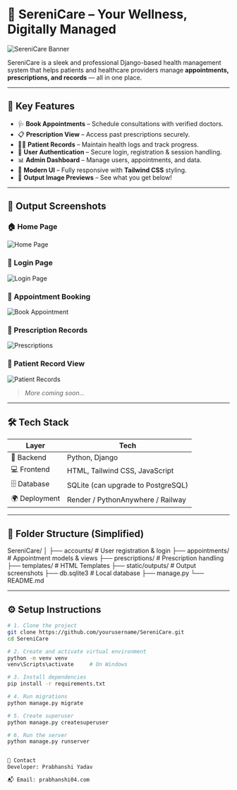 # 🌿 SereniCare – Your Wellness, Digitally Managed

![SereniCare Banner](static/outputs/banner.png)

SereniCare is a sleek and professional Django-based health management system that helps patients and healthcare providers manage **appointments, prescriptions, and records** — all in one place.

---

## 🚀 Key Features

- 🩺 **Book Appointments** – Schedule consultations with verified doctors.
- 📋 **Prescription View** – Access past prescriptions securely.
- 👩‍⚕️ **Patient Records** – Maintain health logs and track progress.
- 🔐 **User Authentication** – Secure login, registration & session handling.
- 📊 **Admin Dashboard** – Manage users, appointments, and data.
- 💅 **Modern UI** – Fully responsive with **Tailwind CSS** styling.
- 📁 **Output Image Previews** – See what you get below!

---

## 📸 Output Screenshots

### 🏠 Home Page
![Home Page](static/outputs/home.png)

### 🔐 Login Page
![Login Page](static/outputs/login.png)

### 📝 Appointment Booking
![Book Appointment](static/outputs/appointment.png)

### 📄 Prescription Records
![Prescriptions](static/outputs/prescription.png)

### 📂 Patient Record View
![Patient Records](static/outputs/records.png)

> *More coming soon…*

---

## 🛠️ Tech Stack

| Layer        | Tech                               |
|--------------|------------------------------------|
| 🧠 Backend   | Python, Django                      |
| 💻 Frontend | HTML, Tailwind CSS, JavaScript      |
| 🗄️ Database | SQLite (can upgrade to PostgreSQL)   |
| 🌍 Deployment | Render / PythonAnywhere / Railway   |

---

## 🧩 Folder Structure (Simplified)



SereniCare/
│
├── accounts/ # User registration & login
├── appointments/ # Appointment models & views
├── prescriptions/ # Prescription handling
├── templates/ # HTML Templates
├── static/outputs/ # Output screenshots
├── db.sqlite3 # Local database
├── manage.py
└── README.md




---

## ⚙️ Setup Instructions

```bash
# 1. Clone the project
git clone https://github.com/yourusername/SereniCare.git
cd SereniCare

# 2. Create and activate virtual environment
python -m venv venv
venv\Scripts\activate     # On Windows

# 3. Install dependencies
pip install -r requirements.txt

# 4. Run migrations
python manage.py migrate

# 5. Create superuser
python manage.py createsuperuser

# 6. Run the server
python manage.py runserver


📧 Contact
Developer: Prabhanshi Yadav

📬 Email: prabhanshi04.com
